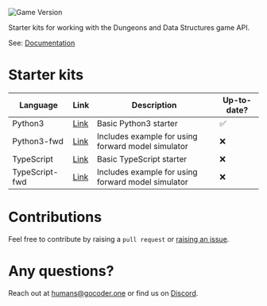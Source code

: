 ![Game Version](https://img.shields.io/badge/game%20ver.-622-blue)

Starter kits for working with the Dungeons and Data Structures game API.

See: [Documentation](https://docs.gocoder.one/)

# Starter kits
| Language | Link | Description | Up-to-date?
| --- | --- | --- | --- |
| Python3 | [Link](https://github.com/CoderOneHQ/starter-kits/tree/master/python3) | Basic Python3 starter | ✅ |
| Python3-fwd | [Link](https://github.com/CoderOneHQ/starter-kits/tree/master/python3) | Includes example for using forward model simulator | ❌ |
| TypeScript | [Link](https://github.com/CoderOneHQ/starter-kits/tree/master/typescript) | Basic TypeScript starter | ❌ |
| TypeScript-fwd | [Link](https://github.com/CoderOneHQ/starter-kits/tree/master/typescript) | Includes example for using forward model simulator | ❌ |

# Contributions

Feel free to contribute by raising a `pull request` or [raising an issue](https://github.com/CoderOneHQ/starter-kits/issues).

# Any questions?

Reach out at [humans@gocoder.one](mailto:humans@gocoder.one) or find us on [Discord](https://discord.gg/NkfgvRN).

